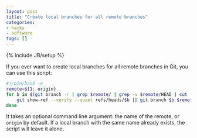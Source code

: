 ```yaml
---
layout: post
title: "Create local branches for all remote branches"
categories:
- hacks
- software
tags: []
---
```

{% include JB/setup %}

If you ever want to create local branches for all remote branches in Git,
you can use this script:

```bash
#!/bin/bash -e
remote=${1:-origin}
for b in $(git branch -r | grep $remote/ | grep -v $remote/HEAD | cut -d/ -f2); do
    git show-ref --verify --quiet refs/heads/$b || git branch $b $remote/$b
done
```

It takes an optional command line argument:
the name of the remote,
or `origin` by default.
If a local branch with the same name already exists,
the script will leave it alone.

